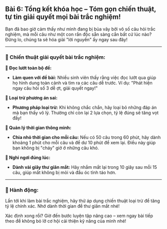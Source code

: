 ## Bài 6: Tổng kết khóa học – Tóm gọn chiến thuật, tự tin giải quyết mọi bài trắc nghiệm!

Bạn đã bao giờ cảm thấy như mình đang bị bủa vây bởi vô số câu hỏi trắc nghiệm, mà mỗi câu như một con rắn độc sẵn sàng cắn bất cứ lúc nào? Đừng lo, chúng ta sẽ hóa giải "lời nguyền" ấy ngay sau đây!

---

### 📌 Chiến thuật giải quyết bài trắc nghiệm:

**🔹 Đọc lướt toàn bộ đề:**
- **Làm quen với đề bài:** Nhiều sinh viên thấy rằng việc đọc lướt qua giúp họ hình dung toàn cảnh và tìm ra các câu dễ trước. Ví dụ: "Phát hiện ngay câu hỏi số 3 dễ ợt, giải quyết ngay!"

**🔹 Loại trừ phương án sai:**
- **Phương pháp loại trừ:** Khi không chắc chắn, hãy loại bỏ những đáp án mà bạn thấy vô lý. Thường chỉ còn lại 2 lựa chọn, tỷ lệ đúng sẽ tăng vọt đấy!

**🔹 Quản lý thời gian thông minh:**
- **Chia nhỏ thời gian cho mỗi câu:** Nếu có 50 câu trong 60 phút, hãy dành khoảng 1 phút cho mỗi câu và để dư 10 phút để xem lại. Điều này giúp bạn không bị "cháy" giờ ở những câu khó.

**🔹 Nghỉ ngơi đúng lúc:**
- **Dành vài giây thư giãn mắt:** Hãy nhắm mắt lại trong 10 giây sau mỗi 15 câu, giúp mắt không bị mỏi và đầu óc tỉnh táo hơn.

---

### 🚀 Hành động:

Lần tới khi làm bài trắc nghiệm, hãy thử áp dụng chiến thuật loại trừ để tăng tỷ lệ chính xác. Nhớ dành thời gian để thư giãn mắt nhé!

Xác định xong rồi? Giờ đến bước luyện tập nâng cao – xem ngay bài tiếp theo để không bỏ lỡ cơ hội cải thiện kỹ năng của mình nhé!